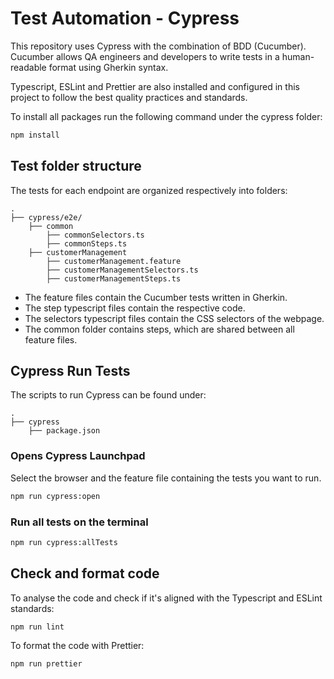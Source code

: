 # Test Automation - Cypress

This repository uses Cypress with the combination of BDD (Cucumber). Cucumber allows QA engineers and developers to write tests in a human-readable format using Gherkin syntax.

Typescript, ESLint and Prettier are also installed and configured in this project to follow the best quality practices and standards.

To install all packages run the following command under the cypress folder:

```bash
npm install
```

## Test folder structure

The tests for each endpoint are organized respectively into folders:

    .
    ├── cypress/e2e/
        ├── common
            ├── commonSelectors.ts
            ├── commonSteps.ts
        ├── customerManagement
            ├── customerManagement.feature
            ├── customerManagementSelectors.ts
            ├── customerManagementSteps.ts


- The feature files contain the Cucumber tests written in Gherkin.
- The step typescript files contain the respective code.
- The selectors typescript files contain the CSS selectors of the webpage.
- The common folder contains steps, which are shared between all feature files.

## Cypress Run Tests

The scripts to run Cypress can be found under:

    .
    ├── cypress
        ├── package.json

### Opens Cypress Launchpad

Select the browser and the feature file containing the tests you want to run.

```bash
npm run cypress:open
```

### Run all tests on the terminal

```bash
npm run cypress:allTests
```


## Check and format code

To analyse the code and check if it's aligned with the Typescript and ESLint standards:

```bash
npm run lint
```

To format the code with Prettier:

```bash
npm run prettier
```
